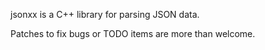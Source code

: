 <!-- vim: set ft=mkd ts=2 sw=2 tw=80 spell spelllang=en : -->

jsonxx is a C++ library for parsing JSON data.

Patches to fix bugs or TODO items are more than welcome.

